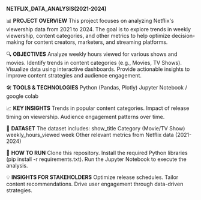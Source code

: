 **NETFLIX_DATA_ANALYSIS(2021-2024)**

📊 **PROJECT OVERVIEW**
This project focuses on analyzing Netflix's viewership data from 2021 to 2024. The goal is to explore trends in weekly viewership, content categories, and other metrics to help optimize decision-making for content creators, marketers, and streaming platforms.

🔍 **OBJECTIVES**
Analyze weekly hours viewed for various shows and movies.
Identify trends in content categories (e.g., Movies, TV Shows).
Visualize data using interactive dashboards.
Provide actionable insights to improve content strategies and audience engagement.

🛠️ **TOOLS & TECHNOLOGIES**
Python (Pandas, Plotly)
Jupyter Notebook / google colab

📈 **KEY INSIGHTS**
Trends in popular content categories.
Impact of release timing on viewership.
Audience engagement patterns over time.

📂 **DATASET**
The dataset includes:
  show_title
  Category (Movie/TV Show)
  weekly_hours_viewed
  week
  Other relevant metrics from Netflix data (2021-2024)

🚀 **HOW TO RUN**
Clone this repository.
Install the required Python libraries (pip install -r requirements.txt).
Run the Jupyter Notebook to execute the analysis.

💡 **INSIGHTS FOR STAKEHOLDERS**
Optimize release schedules.
Tailor content recommendations.
Drive user engagement through data-driven strategies.
